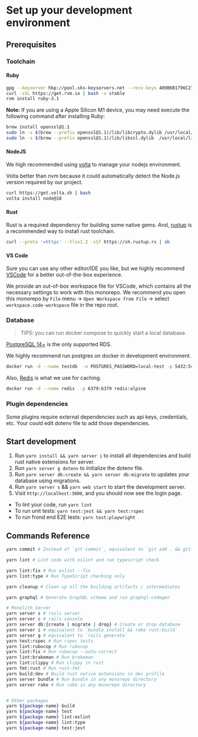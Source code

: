 # Set up your development environment

## Prerequisites

### Toolchain

#### Ruby

```bash
gpg --keyserver hkp://pool.sks-keyservers.net --recv-keys 409B6B1796C275462A1703113804BB82D39DC0E3 7D2BAF1CF37B13E2069D6956105BD0E739499BDB
curl -sSL https://get.rvm.io | bash -s stable
rvm install ruby-3.1
```

**Note:** If you are using a Apple Silicon M1 device, you may need execute the following command after installing Ruby:

```bash
brew install openssl@1.1
sudo ln -s $(brew --prefix openssl@1.1)/lib/libcrypto.dylib /usr/local/lib/
sudo ln -s $(brew --prefix openssl@1.1)/lib/libssl.dylib  /usr/local/lib
```

#### NodeJS

We high recommended using [volta](https://volta.sh/) to manage your nodejs environment.

Volta better than nvm because it could automatically detect the Node.js version required by our project.

```bash
curl https://get.volta.sh | bash
volta install node@18
```

#### Rust

Rust is a required dependency for building some native gems. And, [rustup](https://www.rust-lang.org/tools/install) is a recommended way to install rust toolchain.

```bash
curl --proto '=https' --tlsv1.2 -sSf https://sh.rustup.rs | sh
```

#### VS Code

Sure you can use any other editor/IDE you like, but we highly recommend [VSCode](https://code.visualstudio.com/) for a better out-of-the-box experience.

We provide an out-of-box workspace file for VSCode, which contains all the necessary settings to work with this monorepo. We recommend you open this monorepo by `File` menu -> `Open Workspace from File` -> select `workspace.code-workspace` file in the repo root.

### Database

> TIPS: you can run docker compose to quickly start a local database.

[PostgreSQL 14+](https://www.postgresql.org/) is the only supported RDS.

We highly recommend run postgres on docker in development environment.

```bash
docker run -d --name testdb  -e POSTGRES_PASSWORD=local-test -p 5432:5432 postgres:alpine
```

Also, [Redis](https://redis.io/) is what we use for caching.

```bash
docker run -d --name redis  -p 6379:6379 redis:alpine
```

### Plugin dependencies

Some plugins require external dependencies such as api keys, credentials, etc. Your could edit dotenv file to add those dependencies.

## Start development

1. Run `yarn install && yarn server i` to install all dependencies and build rust native extensions for server.
2. Run `yarn server g dotenv` to initialize the dotenv file.
3. Run `yarn server db:create && yarn server db:migrate` to updates your database using migrations.
4. Run `yarn server s` && `yarn web start` to start the development server.
5. Visit `http://localhost:3000`, and you should now see the login page.

- To lint your code, run `yarn lint`
- To run unit tests: `yarn test:jest && yarn test:rspec`
- To run frond end E2E tests: `yarn test:playwright`

## Commands Reference

```bash
yarn commit # Instead of `git commit`, equivalent to `git add . && git-cz`

yarn lint # Lint code with eslint and run typescript check

yarn lint:fix # Run eslint --fix
yarn lint:type # Run TypeScript checking only

yarn cleanup # Clean up all the building artifacts / intermediates

yarn graphql # Generate GraphQL schema and run graphql-codegen

# Monolith Server
yarn server s # rails server
yarn server c # rails console
yarn server db:{create | migrate | drop} # Create or drop database
yarn server i # equivalent to `bundle install && rake rust:build`
yarn server g # equivalent to `rails generate`
yarn test:rspec # Run rspec tests
yarn lint:rubocop # Run rubocop
yarn lint:fix # Run rubocop --auto-correct
yarn lint:brakeman # Run brakeman
yarn lint:clippy # Run clippy in rust
yarn fmt:rust # Run rust-fmt
yarn build:dev # Build rust native extensions in dev profile
yarn server bundle # Run bundle in any monorepo directory
yarn server rake # Run rake in any monorepo directory


# Other packages
yarn ${package-name} build
yarn ${package-name} test
yarn ${package-name} lint:eslint
yarn ${package-name} lint:type
yarn ${package-name} test:jest
```
